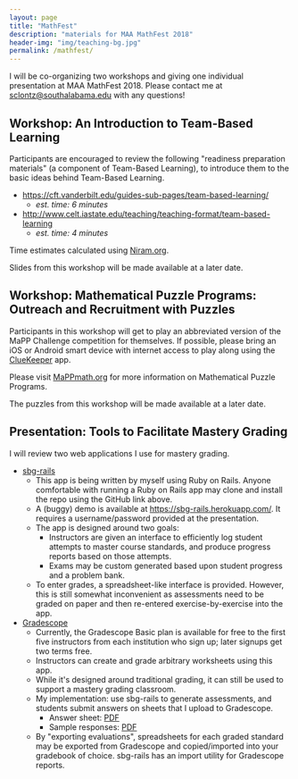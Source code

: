 ```yaml
---
layout: page
title: "MathFest"
description: "materials for MAA MathFest 2018"
header-img: "img/teaching-bg.jpg"
permalink: /mathfest/
---
```


I will be co-organizing two workshops and giving
one individual presentation at MAA MathFest 2018.
Please contact me at <sclontz@southalabama.edu> with any questions!

## Workshop: An Introduction to Team-Based Learning

Participants are encouraged to review the following "readiness preparation materials" 
(a component of Team-Based Learning), to introduce them to the basic
ideas behind Team-Based Learning.

- <https://cft.vanderbilt.edu/guides-sub-pages/team-based-learning/>
  - *est. time: 6 minutes*
- <http://www.celt.iastate.edu/teaching/teaching-format/team-based-learning>
  - *est. time: 4 minutes*

Time estimates calculated using [Niram.org](http://niram.org/read/).

Slides from this workshop will be made available at a later date.

## Workshop: Mathematical Puzzle Programs: Outreach and Recruitment with Puzzles

Participants in this workshop will get to play an abbreviated version of the
MaPP Challenge competition for themselves. If possible, please bring
an iOS or Android smart device with internet access to play along using
the [ClueKeeper](http://cluekeeper.com) app.

Please visit [MaPPmath.org](http://mappmath.org) for more information
on Mathematical Puzzle Programs.

The puzzles from this workshop will be made available at a later date.

## Presentation: Tools to Facilitate Mastery Grading 

I will review two web applications I use for mastery grading.

- [sbg-rails](https://github.com/stevenclontz/sbg-rails/)
  - This app is being written by myself using Ruby on Rails. Anyone comfortable
    with running a Ruby on Rails app may clone and install the repo
    using the GitHub link above.
  - A (buggy) demo is available at <https://sbg-rails.herokuapp.com/>.
    It requires a username/password provided at the presentation.
  - The app is designed around two goals:
    - Instructors are given an interface to efficiently log student attempts to
      master course standards, and produce progress reports based on those attempts.
    - Exams may be custom generated based upon student progress and a problem bank.
  - To enter grades, a spreadsheet-like interface is provided. However, this is
    still somewhat inconvenient as assessments need to be graded on paper
    and then re-entered exercise-by-exercise into the app.
- [Gradescope](https://gradescope.com/)
  - Currently, the Gradescope Basic plan is available for free to the first five instructors
    from each institution who sign up; later signups get two terms free.
  - Instructors can create and grade arbitrary worksheets using this app.
  - While it's designed around traditional grading, it can still be used
    to support a mastery grading classroom.
  - My implementation: use sbg-rails to generate assessments, and students submit
    answers on sheets that I upload to Gradescope.
    - Answer sheet: [PDF](/img/20180731/answer-template.pdf)
    - Sample responses: [PDF](/img/20180731/sample-solutions.pdf)
  - By "exporting evaluations", spreadsheets for each graded standard may be exported from
    Gradescope and copied/imported into your gradebook of choice. sbg-rails has
    an import utility for Gradescope reports.
